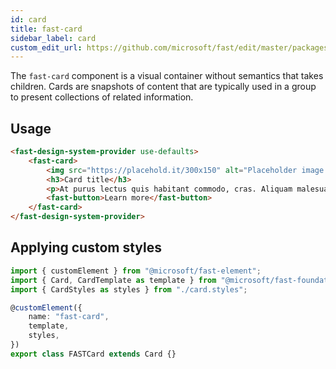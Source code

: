 ```yaml
---
id: card
title: fast-card
sidebar_label: card
custom_edit_url: https://github.com/microsoft/fast/edit/master/packages/web-components/fast-foundation/src/card/README.md
---
```


The `fast-card` component is a visual container without semantics that takes children. Cards are snapshots of content that are typically used in a group to present collections of related information.

## Usage

```html
<fast-design-system-provider use-defaults>
    <fast-card>
        <img src="https://placehold.it/300x150" alt="Placeholder image with watermark" />
        <h3>Card title</h3>
        <p>At purus lectus quis habitant commodo, cras. Aliquam malesuada velit a tortor. Felis orci tellus netus risus et ultricies augue aliquet.</p>
        <fast-button>Learn more</fast-button>
    </fast-card>
</fast-design-system-provider>
```

## Applying custom styles

```ts
import { customElement } from "@microsoft/fast-element";
import { Card, CardTemplate as template } from "@microsoft/fast-foundation";
import { CardStyles as styles } from "./card.styles";

@customElement({
    name: "fast-card",
    template,
    styles,
})
export class FASTCard extends Card {}
```